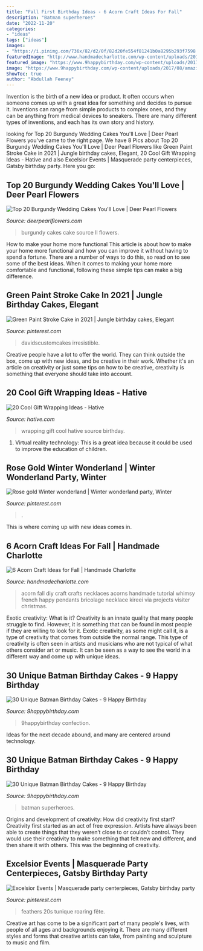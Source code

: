 ```yaml
---
title: "Fall First Birthday Ideas - 6 Acorn Craft Ideas For Fall"
description: "Batman superheroes"
date: "2022-11-20"
categories:
- "ideas"
tags: ["ideas"]
images:
- "https://i.pinimg.com/736x/82/d2/0f/82d20fe554f81241b0a8295b293f7598.jpg"
featuredImage: "http://www.handmadecharlotte.com/wp-content/uploads/2015/09/acornnecklaces.jpg"
featured_image: "https://www.9happybirthday.com/wp-content/uploads/2017/08/special-batman-cakes-640x707.jpg"
image: "https://www.9happybirthday.com/wp-content/uploads/2017/08/amazing-batman-cakes-640x853.jpg"
ShowToc: true
author: "Abdullah Feeney"
---
```



Invention is the birth of a new idea or product. It often occurs when someone comes up with a great idea for something and decides to pursue it. Inventions can range from simple products to complex ones, and they can be anything from medical devices to sneakers. There are many different types of inventions, and each has its own story and history.

	

		
looking for Top 20 Burgundy Wedding Cakes You&#039;ll Love | Deer Pearl Flowers you've came to the right page. We have 8 Pics about Top 20 Burgundy Wedding Cakes You&#039;ll Love | Deer Pearl Flowers like Green Paint Stroke Cake in 2021 | Jungle birthday cakes, Elegant, 20 Cool Gift Wrapping Ideas - Hative and also Excelsior Events | Masquerade party centerpieces, Gatsby birthday party. Here you go:
		
    
## Top 20 Burgundy Wedding Cakes You&#039;ll Love | Deer Pearl Flowers

<img loading=lazy src="http://www.deerpearlflowers.com/wp-content/uploads/2017/12/Burgundy-wedding-cake-idea-4.jpg" onerror="this.onerror=null;this.src='https://tse1.mm.bing.net/th?id=OIP.ZwfjqAZffg-9rTncLiLNUgHaLF&amp;pid=15.1';" alt="Top 20 Burgundy Wedding Cakes You&#039;ll Love | Deer Pearl Flowers">

_Source: deerpearlflowers.com_

>burgundy cakes cake source ll flowers. 

	

How to make your home more functional
This article is about how to make your home more functional and how you can improve it without having to spend a fortune. There are a number of ways to do this, so read on to see some of the best ideas. When it comes to making your home more comfortable and functional, following these simple tips can make a big difference.

    
## Green Paint Stroke Cake In 2021 | Jungle Birthday Cakes, Elegant

<img loading=lazy src="https://i.pinimg.com/736x/82/d2/0f/82d20fe554f81241b0a8295b293f7598.jpg" onerror="this.onerror=null;this.src='https://tse3.mm.bing.net/th?id=OIP.17ffhX3RBa830u5xa1Iv2QHaJ3&amp;pid=15.1';" alt="Green Paint Stroke Cake in 2021 | Jungle birthday cakes, Elegant">

_Source: pinterest.com_

>davidscustomcakes irresistible. 

	

Creative people have a lot to offer the world. They can think outside the box, come up with new ideas, and be creative in their work. Whether it's an article on creativity or just some tips on how to be creative, creativity is something that everyone should take into account.

    
## 20 Cool Gift Wrapping Ideas - Hative

<img loading=lazy src="https://hative.com/wp-content/uploads/2014/10/gift-wrapping-ideas/4-cool-gift-wrapping-ideas.jpg" onerror="this.onerror=null;this.src='https://tse4.mm.bing.net/th?id=OIP.DM290G5GGwFg2ZJmXLjxnAHaLH&amp;pid=15.1';" alt="20 Cool Gift Wrapping Ideas - Hative">

_Source: hative.com_

>wrapping gift cool hative source birthday. 

	

1. Virtual reality technology: This is a great idea because it could be used to improve the education of children.

    
## Rose Gold Winter Wonderland | Winter Wonderland Party, Winter

<img loading=lazy src="https://i.pinimg.com/736x/1b/41/d7/1b41d7795cafbb531a50e74d58604d08.jpg" onerror="this.onerror=null;this.src='https://tse1.mm.bing.net/th?id=OIP.Fzuh1Wpt4KQgdWAWd0UovAHaJ3&amp;pid=15.1';" alt="Rose gold Winter wonderland | Winter wonderland party, Winter">

_Source: pinterest.com_

>. 

	

This is where coming up with new ideas comes in.

    
## 6 Acorn Craft Ideas For Fall | Handmade Charlotte

<img loading=lazy src="http://www.handmadecharlotte.com/wp-content/uploads/2015/09/acornnecklaces.jpg" onerror="this.onerror=null;this.src='https://tse3.mm.bing.net/th?id=OIP.ftsNwQ0Le23jqw81LXdu3QHaHa&amp;pid=15.1';" alt="6 Acorn Craft Ideas for Fall | Handmade Charlotte">

_Source: handmadecharlotte.com_

>acorn fall diy craft crafts necklaces acorns handmade tutorial whimsy french happy pendants bricolage necklace kireei via projects visiter christmas. 

	

Exotic creativity: What is it?
Creativity is an innate quality that many people struggle to find. However, it is something that can be found in most people if they are willing to look for it. Exotic creativity, as some might call it, is a type of creativity that comes from outside the normal range. This type of creativity is often seen in artists and musicians who are not typical of what others consider art or music. It can be seen as a way to see the world in a different way and come up with unique ideas.

    
## 30 Unique Batman Birthday Cakes - 9 Happy Birthday

<img loading=lazy src="https://www.9happybirthday.com/wp-content/uploads/2017/08/amazing-batman-cakes-640x853.jpg" onerror="this.onerror=null;this.src='https://tse3.mm.bing.net/th?id=OIP.rc3Jjo-dnZcTdyeEQSIuSAHaJ3&amp;pid=15.1';" alt="30 Unique Batman Birthday Cakes - 9 Happy Birthday">

_Source: 9happybirthday.com_

>9happybirthday confection. 

	

Ideas for the next decade abound, and many are centered around technology.

    
## 30 Unique Batman Birthday Cakes - 9 Happy Birthday

<img loading=lazy src="https://www.9happybirthday.com/wp-content/uploads/2017/08/special-batman-cakes-640x707.jpg" onerror="this.onerror=null;this.src='https://tse4.mm.bing.net/th?id=OIP.MP6542DpVf_QltKgOz6rSgHaIL&amp;pid=15.1';" alt="30 Unique Batman Birthday Cakes - 9 Happy Birthday">

_Source: 9happybirthday.com_

>batman superheroes. 

	

Origins and development of creativity: How did creativity first start?
Creativity first started as an act of free expression. Artists have always been able to create things that they weren’t close to or couldn’t control. They would use their creativity to make something that felt new and different, and then share it with others. This was the beginning of creativity.

    
## Excelsior Events | Masquerade Party Centerpieces, Gatsby Birthday Party

<img loading=lazy src="https://i.pinimg.com/736x/04/5f/f4/045ff43f13386ca14a5b73ef7173907c--st-party-black-white-gold.jpg" onerror="this.onerror=null;this.src='https://tse4.mm.bing.net/th?id=OIP.igoHn--317zGeZliqt1oLwHaLH&amp;pid=15.1';" alt="Excelsior Events | Masquerade party centerpieces, Gatsby birthday party">

_Source: pinterest.com_

>feathers 20s tunique roaring fête. 

	

Creative art has come to be a significant part of many people's lives, with people of all ages and backgrounds enjoying it. There are many different styles and forms that creative artists can take, from painting and sculpture to music and film.

